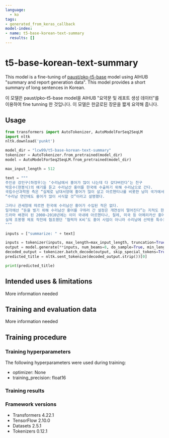 ```yaml
---
language: 
  - ko
tags:
- generated_from_keras_callback
model-index:
- name: t5-base-korean-text-summary
  results: []
---
```


# t5-base-korean-text-summary

This model is a fine-tuning of [paust/pko-t5-base](https://huggingface.co/paust/pko-t5-base) model using AIHUB "summary and report generation data". This model provides a short summary of long sentences in Korean.

이 모델은 paust/pko-t5-base model을 AIHUB "요약문 및 레포트 생성 데이터"를 이용하여 fine tunning 한 것입니다. 이 모델은 한글로된 장문을 짧게 요약해 줍니다.

## Usage
```python
from transformers import AutoTokenizer, AutoModelForSeq2SeqLM
import nltk
nltk.download('punkt')

model_dir = "lcw99/t5-base-korean-text-summary"
tokenizer = AutoTokenizer.from_pretrained(model_dir)
model = AutoModelForSeq2SeqLM.from_pretrained(model_dir)

max_input_length = 512

text = """
주인공 강인구(하정우)는 ‘수리남에서 홍어가 많이 나는데 다 갖다버린다’는 친구 
박응수(현봉식)의 얘기를 듣고 수리남산 홍어를 한국에 수출하기 위해 수리남으로 간다. 
국립수산과학원 측은 “실제로 남대서양에 홍어가 많이 살고 아르헨티나를 비롯한 남미 국가에서 홍어가 많이 잡힌다”며 
“수리남 연안에도 홍어가 많이 서식할 것”이라고 설명했다.

그러나 관세청에 따르면 한국에 수리남산 홍어가 수입된 적은 없다. 
일각에선 “돈을 벌기 위해 수리남산 홍어를 구하러 간 설정은 개연성이 떨어진다”는 지적도 한다. 
드라마 배경이 된 2008~2010년에는 이미 국내에 아르헨티나, 칠레, 미국 등 아메리카산 홍어가 수입되고 있었기 때문이다. 
실제 조봉행 체포 작전에 협조했던 ‘협력자 K씨’도 홍어 사업이 아니라 수리남에 선박용 특수용접봉을 파는 사업을 하러 수리남에 갔었다.
"""

inputs = ["summarize: " + text]

inputs = tokenizer(inputs, max_length=max_input_length, truncation=True, return_tensors="pt")
output = model.generate(**inputs, num_beams=8, do_sample=True, min_length=10, max_length=100)
decoded_output = tokenizer.batch_decode(output, skip_special_tokens=True)[0]
predicted_title = nltk.sent_tokenize(decoded_output.strip())[0]

print(predicted_title)
```


## Intended uses & limitations

More information needed

## Training and evaluation data

More information needed

## Training procedure

### Training hyperparameters

The following hyperparameters were used during training:
- optimizer: None
- training_precision: float16

### Training results



### Framework versions

- Transformers 4.22.1
- TensorFlow 2.10.0
- Datasets 2.5.1
- Tokenizers 0.12.1
